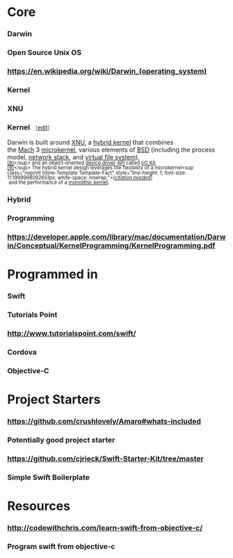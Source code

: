 # Core
### Darwin
### Open Source Unix OS
### https://en.wikipedia.org/wiki/Darwin_(operating_system)
### Kernel
### XNU
### <span class="mw-headline" id="Kernel">Kernel</span><span class="mw-editsection" style="-webkit-user-select: none; font-size: small; font-weight: normal; margin-left: 1em; vertical-align: baseline; line-height: 1em; display: inline-block; white-space: nowrap; unicode-bidi: -webkit-isolate;"><span class="mw-editsection-bracket" style="margin-right: 0px; color: rgb(85, 85, 85); margin-left: 0px;">[</span>[edit](https://en.wikipedia.org/w/index.php?title=Darwin_(operating_system)&action=edit&section=3 "Edit section: Kernel")<span class="mw-editsection-bracket" style="margin-left: 0px; color: rgb(85, 85, 85); margin-right: 0px;">]</span></span>

Darwin is built around [XNU](https://en.wikipedia.org/wiki/XNU "XNU"), a [hybrid kernel](https://en.wikipedia.org/wiki/Hybrid_kernel "Hybrid kernel") that combines the [Mach](https://en.wikipedia.org/wiki/Mach_(kernel) "Mach (kernel)") 3 [microkernel](https://en.wikipedia.org/wiki/Microkernel "Microkernel"), various elements of [BSD](https://en.wikipedia.org/wiki/Berkeley_Software_Distribution "Berkeley Software Distribution") (including the process model, [network stack](https://en.wikipedia.org/wiki/Protocol_stack "Protocol stack"), and [virtual file system](https://en.wikipedia.org/wiki/Virtual_file_system "Virtual file system")),<sup id="cite_ref-8" class="reference" style="line-height: 1; font-size: 11.1999998092651px; display: inline-block;">[[8]](https://en.wikipedia.org/wiki/Darwin_(operating_system)#cite_note-8)</sup> and an object-oriented [device driver](https://en.wikipedia.org/wiki/Device_driver "Device driver") [API](https://en.wikipedia.org/wiki/Application_programming_interface "Application programming interface") called [I/O Kit](https://en.wikipedia.org/wiki/I/O_Kit "I/O Kit").<sup id="cite_ref-9" class="reference" style="line-height: 1; font-size: 11.1999998092651px; display: inline-block;">[[9]](https://en.wikipedia.org/wiki/Darwin_(operating_system)#cite_note-9)</sup> The hybrid kernel design leverages the flexibility of a microkernel<sup class="noprint Inline-Template Template-Fact" style="line-height: 1; font-size: 11.1999998092651px; white-space: nowrap;">[_[<span title="This claim needs references to reliable sources. (March 2015)">citation needed</span>](https://en.wikipedia.org/wiki/Wikipedia:Citation_needed "Wikipedia:Citation needed")_]</sup> and the performance of a [monolithic kernel](https://en.wikipedia.org/wiki/Monolithic_kernel "Monolithic kernel").
### Hybrid
### Programming
### https://developer.apple.com/library/mac/documentation/Darwin/Conceptual/KernelProgramming/KernelProgramming.pdf
# Programmed in
### Swift
### Tutorials Point
### http://www.tutorialspoint.com/swift/
### Cordova
### Objective-C
# Project Starters
### https://github.com/crushlovely/Amaro#whats-included
### Potentially good project starter
### https://github.com/cjrieck/Swift-Starter-Kit/tree/master
### Simple Swift Boilerplate
# Resources
### http://codewithchris.com/learn-swift-from-objective-c/
### Program swift from objective-c
